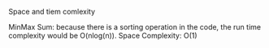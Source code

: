 Space and tiem comlexity 

MinMax Sum: because there is a sorting operation in the code, the run time complexity would be O(nlog(n)). 
Space Complexity: O(1)


